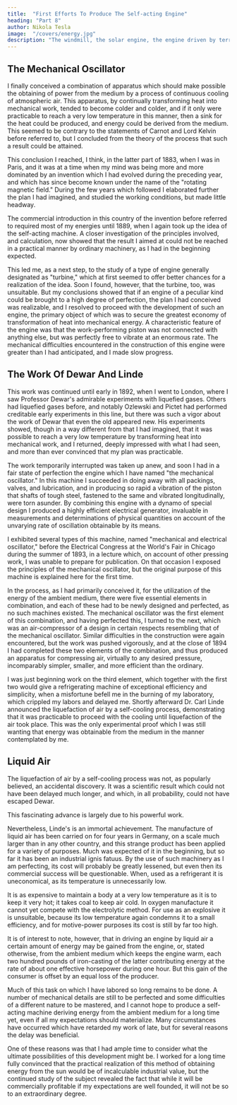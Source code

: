 ```yaml
---
title:  "First Efforts To Produce The Self-acting Engine"
heading: "Part 8"
author: Nikola Tesla
image:  "/covers/energy.jpg"
description: "The windmill, the solar engine, the engine driven by terrestrial heat, had their limitations in the amount of power obtainable"
---
```



## The Mechanical Oscillator

<!-- Having recognized this truth, I began to devise means for carrying out my idea, and, after long thought,  -->

I finally conceived a combination of apparatus which should make possible the obtaining of power from the medium by a process of continuous cooling of atmospheric air. This apparatus, by continually transforming heat into mechanical work, tended to become colder and colder, and if it only were practicable to reach a very low temperature in this manner, then a sink for the heat could be produced, and energy could be derived from the medium. This seemed to be contrary to the statements of Carnot and Lord Kelvin before referred to, but I concluded from the theory of the process that such a result could be attained. 

This conclusion I reached, I think, in the latter part of 1883, when I was in Paris, and it was at a time when my mind was being more and more dominated by an invention which I had evolved during the preceding year, and which has since become known under the name of the "rotating magnetic field." During the few years which followed I elaborated further the plan I had imagined, and studied the working conditions, but made little headway. 

The commercial introduction in this country of the invention before referred to required most of my energies until 1889, when I again took up the idea of the self-acting machine. A closer investigation of the principles involved, and calculation, now showed that the result I aimed at could not be reached in a practical manner by ordinary machinery, as I had in the beginning expected. 

This led me, as a next step, to the study of a type of engine generally designated as "turbine," which at first seemed to offer better chances for a realization of the idea. Soon I found, however, that the turbine, too, was unsuitable. But my conclusions showed that if an engine of a peculiar kind could be brought to a high degree of perfection, the plan I had conceived was realizable, and I resolved to proceed with the development of such an engine, the primary object of which was to secure the greatest economy of transformation of heat into mechanical energy. A characteristic feature of the engine was that the work-performing piston was not connected with anything else, but was perfectly free to vibrate at an enormous rate. The mechanical difficulties encountered in the construction of this engine were greater than I had anticipated, and I made slow progress. 


## The Work Of Dewar And Linde

This work was continued until early in 1892, when I went to London, where I saw Professor Dewar's admirable experiments with liquefied gases. Others had liquefied gases before, and notably Ozlewski and Pictet had performed creditable early experiments in this line, but there was such a vigor about the work of Dewar that even the old appeared new. His experiments showed, though in a way different from that I had imagined, that it was possible to reach a very low temperature by transforming heat into mechanical work, and I returned, deeply impressed with what I had seen, and more than ever convinced that my plan was practicable. 

The work temporarily interrupted was taken up anew, and soon I had in a fair state of perfection the engine which I have named "the mechanical oscillator." In this machine I succeeded in doing away with all packings, valves, and lubrication, and in producing so rapid a vibration of the piston that shafts of tough steel, fastened to the same and vibrated longitudinally, were torn asunder. By combining this engine with a dynamo of special design I produced a highly efficient electrical generator, invaluable in measurements and determinations of physical quantities on account of the unvarying rate of oscillation obtainable by its means. 

I exhibited several types of this machine, named "mechanical and electrical oscillator," before the Electrical Congress at the World's Fair in Chicago during the summer of 1893, in a lecture which, on account of other pressing work, I was unable to prepare for publication. On that occasion I exposed the principles of the mechanical oscillator, but the original purpose of this machine is explained here for the first time. 

In the process, as I had primarily conceived it, for the utilization of the energy of the ambient medium, there were five essential elements in combination, and each of these had to be newly designed and perfected, as no such machines existed. The mechanical oscillator was the first element of this combination, and having perfected this, I turned to the next, which was an air-compressor of a design in certain respects resembling that of the mechanical oscillator. Similar difficulties in the construction were again encountered, but the work was pushed vigorously, and at the close of 1894 I had completed these two elements of the combination, and thus produced an apparatus for compressing air, virtually to any desired pressure, incomparably simpler, smaller, and more efficient than the ordinary.

I was just beginning work on the third element, which together with the first two would give a refrigerating machine of exceptional efficiency and simplicity, when a misfortune befell me in the burning of my laboratory, which crippled my labors and delayed me. Shortly afterward Dr. Carl Linde announced the liquefaction of air by a self-cooling process, demonstrating that it was practicable to proceed with the cooling until liquefaction of the air took place. This was the only experimental proof which I was still wanting that energy was obtainable from the medium in the manner contemplated by me. 


## Liquid Air

The liquefaction of air by a self-cooling process was not, as popularly believed, an accidental discovery. It was a scientific result which could not have been delayed much longer, and which, in all probability, could not have escaped Dewar. 

This fascinating advance is largely due to his powerful work.  <!-- of this great Scotchman. --> 

Nevertheless, Linde's is an immortal achievement. The manufacture of liquid air has been carried on for four years in Germany, on a scale much larger than in any other country, and this strange product has been applied for a variety of purposes. Much was expected of it in the beginning, but so far it has been an industrial ignis fatuus. By the use of such machinery as I am perfecting, its cost will probably be greatly lessened, but even then its commercial success will be questionable. When, used as a refrigerant it is uneconomical, as its temperature is unnecessarily low. 

It is as expensive to maintain a body at a very low temperature as it is to keep it very hot; it takes coal to keep air cold. In oxygen manufacture it cannot yet compete with the electrolytic method. For use as an explosive it is unsuitable, because its low temperature again condemns it to a small efficiency, and for motive-power purposes its cost is still by far too high. 

It is of interest to note, however, that in driving an engine by liquid air a certain amount of energy may be gained from the engine, or, stated otherwise, from the ambient medium which keeps the engine warm, each two hundred pounds of iron-casting of the latter contributing energy at the rate of about one effective horsepower during one hour. But this gain of the consumer is offset by an equal loss of the producer. 

Much of this task on which I have labored so long remains to be done. A number of mechanical details are still to be perfected and some difficulties of a different nature to be mastered, and I cannot hope to produce a self-acting machine deriving energy from the ambient medium for a long time yet, even if all my expectations should materialize. Many circumstances have occurred which have retarded my work of late, but for several reasons the delay was beneficial. 

One of these reasons was that I had ample time to consider what the ultimate possibilities of this development might be. I worked for a long time fully convinced that the practical realization of this method of obtaining energy from the sun would be of incalculable industrial value, but the continued study of the subject revealed the fact that while it will be commercially profitable if my expectations are well founded, it will not be so to an extraordinary degree. 

